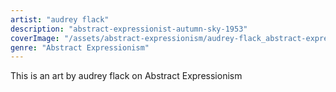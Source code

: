 ```yaml
---
artist: "audrey flack"
description: "abstract-expressionist-autumn-sky-1953"
coverImage: "/assets/abstract-expressionism/audrey-flack_abstract-expressionist-autumn-sky-1953.jpg"
genre: "Abstract Expressionism"
---
```

This is an art by audrey flack on Abstract Expressionism

